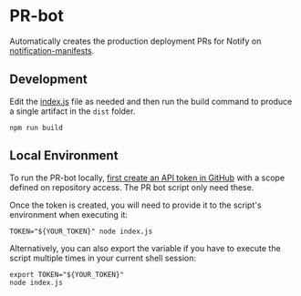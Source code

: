# PR-bot

Automatically creates the production deployment PRs for Notify on
[notification-manifests](https://github.com/cds-snc/notification-manifests).

## Development

Edit the [index.js](index.js) file as needed and then run the build command to
produce a single artifact in the `dist` folder.

```shell
npm run build
```

## Local Environment

To run the PR-bot locally,
[first create an API token in GitHub](https://github.com/settings/tokens) with
a scope defined on repository access. The PR bot script only need these.

Once the token is created, you will need to provide it to the script's environment
when executing it:

```shell
TOKEN="${YOUR_TOKEN}" node index.js 
```

Alternatively, you can also export the variable if you have to execute the script multiple times
in your current shell session:

```shell
export TOKEN="${YOUR_TOKEN}"
node index.js
```
